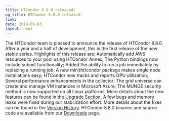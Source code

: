```yaml
---
title: HTCondor 8.8.0 released!
og_title: HTCondor 8.8.0 released!
link: 
date: 2019-01-03
layout: news
---
```


The HTCondor team is pleased to announce the release of HTCondor 8.8.0. After a year and a half of development, this is the first release of the new stable series.  Highlights of this release are: Automatically add AWS resources to your pool using HTCondor Annex; The Python bindings now include submit functionality; Added the ability to run a job immediately by replacing a running job; A new mini(ht)condor package makes single node installations easy; HTCondor now tracks and reports GPU utilization; Several performance enhancements in the collector; The grid universe can create and manage VM instances in Microsoft Azure; The MUNGE security method is now supported on all Linux platforms.  More details about the new features can be found in the <a href="http://htcondor.org/manual/v8.8.0/Upgradingfromthe86seriestothe88seriesofHTCondor.html"> Upgrade Section</a>.  A few bugs and memory leaks were fixed during our stabilization effort.  More details about the fixes can be found in the <a href="http://htcondor.org/manual/v8.8.0/StableReleaseSeries88.html"> Version History</a>.  HTCondor 8.8.0 binaries and source code are available from our <a href="http://htcondor.org/downloads/">Downloads</a> page. 
